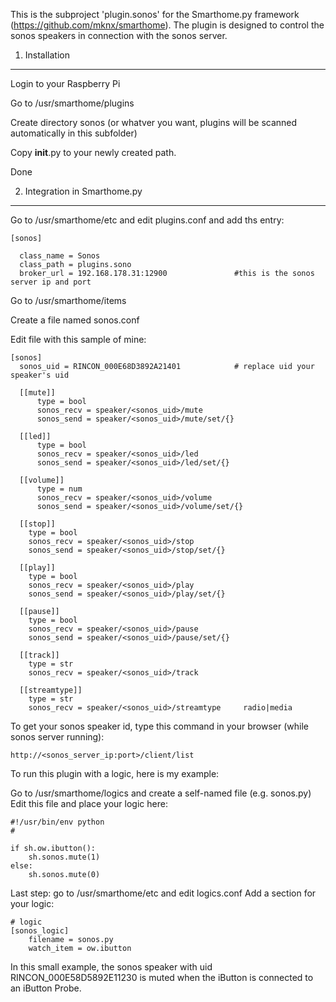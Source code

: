 This is the subproject 'plugin.sonos' for the Smarthome.py framework (https://github.com/mknx/smarthome).
The plugin is designed to control the sonos speakers in connection with the sonos server.

1. Installation
-----------------------------

  Login to your Raspberry Pi
  
  Go to /usr/smarthome/plugins
  
  Create directory sonos (or whatver you want, plugins will be scanned automatically in this subfolder)
  
  Copy __init__.py to your newly created path.
  
  Done


2. Integration in Smarthome.py
------------------------------

  Go to /usr/smarthome/etc and edit plugins.conf and add ths entry:
  
  
    [sonos]
  
      class_name = Sonos
      class_path = plugins.sono
      broker_url = 192.168.178.31:12900               #this is the sonos server ip and port


  Go to /usr/smarthome/items
    
  Create a file named sonos.conf
  
  Edit file with this sample of mine:
  
  
    [sonos]
      sonos_uid = RINCON_000E68D3892A21401            # replace uid your speaker's uid

      [[mute]]
          type = bool
          sonos_recv = speaker/<sonos_uid>/mute
          sonos_send = speaker/<sonos_uid>/mute/set/{}
  
      [[led]]
          type = bool
          sonos_recv = speaker/<sonos_uid>/led
          sonos_send = speaker/<sonos_uid>/led/set/{}
  
      [[volume]]
          type = num
          sonos_recv = speaker/<sonos_uid>/volume
          sonos_send = speaker/<sonos_uid>/volume/set/{}

      [[stop]]
        type = bool
        sonos_recv = speaker/<sonos_uid>/stop
        sonos_send = speaker/<sonos_uid>/stop/set/{}

      [[play]]
        type = bool
        sonos_recv = speaker/<sonos_uid>/play
        sonos_send = speaker/<sonos_uid>/play/set/{}

      [[pause]]
        type = bool
        sonos_recv = speaker/<sonos_uid>/pause
        sonos_send = speaker/<sonos_uid>/pause/set/{}

      [[track]]
        type = str
        sonos_recv = speaker/<sonos_uid>/track

      [[streamtype]]
        type = str
        sonos_recv = speaker/<sonos_uid>/streamtype     radio|media

  
  To get your sonos speaker id, type this command in your browser (while sonos server running):
  
    http://<sonos_server_ip:port>/client/list
      
    
  
  To run this plugin with a logic, here is my example:
    
  Go to /usr/smarthome/logics and create a self-named file (e.g. sonos.py)
  Edit this file and place your logic here:
    
    
    #!/usr/bin/env python
    #

    if sh.ow.ibutton():
        sh.sonos.mute(1)
    else:
        sh.sonos.mute(0)

    
  Last step: go to /usr/smarthome/etc and edit logics.conf
  Add a section for your logic:
    
    # logic
    [sonos_logic]
        filename = sonos.py
        watch_item = ow.ibutton
    
    
  In this small example, the sonos speaker with uid RINCON_000E58D5892E11230 is muted when the iButton is connected       to an iButton Probe.
    
